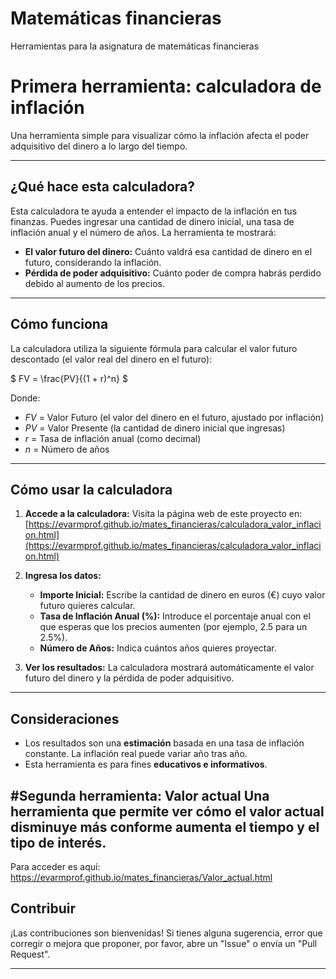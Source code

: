 # Matemáticas financieras

Herramientas para la asignatura de matemáticas financieras


# Primera herramienta: calculadora de inflación
Una herramienta simple para visualizar cómo la inflación afecta el poder adquisitivo del dinero a lo largo del tiempo.

---

## ¿Qué hace esta calculadora?

Esta calculadora te ayuda a entender el impacto de la inflación en tus finanzas. Puedes ingresar una cantidad de dinero inicial, una tasa de inflación anual y el número de años. La herramienta te mostrará:

* **El valor futuro del dinero:** Cuánto valdrá esa cantidad de dinero en el futuro, considerando la inflación.
* **Pérdida de poder adquisitivo:** Cuánto poder de compra habrás perdido debido al aumento de los precios.

---

## Cómo funciona

La calculadora utiliza la siguiente fórmula para calcular el valor futuro descontado (el valor real del dinero en el futuro):

$ FV = \frac{PV}{(1 + r)^n} $

Donde:
* $FV$ = Valor Futuro (el valor del dinero en el futuro, ajustado por inflación)
* $PV$ = Valor Presente (la cantidad de dinero inicial que ingresas)
* $r$ = Tasa de inflación anual (como decimal)
* $n$ = Número de años

---

## Cómo usar la calculadora

1.  **Accede a la calculadora:** Visita la página web de este proyecto en:
    [https://evarmprof.github.io/mates_financieras/calculadora_valor_inflacion.html](https://evarmprof.github.io/mates_financieras/calculadora_valor_inflacion.html)


2.  **Ingresa los datos:**
    * **Importe Inicial:** Escribe la cantidad de dinero en euros (€) cuyo valor futuro quieres calcular.
    * **Tasa de Inflación Anual (%):** Introduce el porcentaje anual con el que esperas que los precios aumenten (por ejemplo, 2.5 para un 2.5%).
    * **Número de Años:** Indica cuántos años quieres proyectar.

3.  **Ver los resultados:** La calculadora mostrará automáticamente el valor futuro del dinero y la pérdida de poder adquisitivo.

---

## Consideraciones

* Los resultados son una **estimación** basada en una tasa de inflación constante. La inflación real puede variar año tras año.
* Esta herramienta es para fines **educativos e informativos**.

#Segunda herramienta: Valor actual
Una herramienta que permite ver cómo el valor actual disminuye más conforme aumenta el tiempo y el tipo de interés. 
---
Para acceder es aquí: https://evarmprof.github.io/mates_financieras/Valor_actual.html
## Contribuir

¡Las contribuciones son bienvenidas! Si tienes alguna sugerencia, error que corregir o mejora que proponer, por favor, abre un "Issue" o envía un "Pull Request".

---
